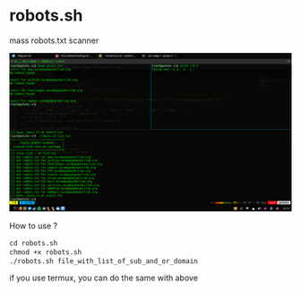 # robots.sh
mass robots.txt scanner

![example](https://raw.githubusercontent.com/laztname/robots.sh/master/view.png)

How to use ?
```git clone https://github.com/laztname/robots.sh
cd robots.sh
chmod +x robots.sh
./robots.sh file_with_list_of_sub_and_or_domain
```
if you use termux, you can do the same with above
